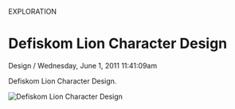 <p class="type">EXPLORATION</p>

# Defiskom Lion Character Design

<p class="meta">Design  /  Wednesday, June 1, 2011 11:41:09am</p>

Defiskom Lion Character Design.

![Defiskom Lion Character Design](https://farooq-agent.web.app/assets/images/works/large/defiskom-lion-character-design.jpg)
